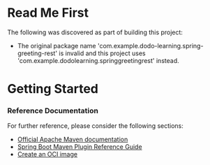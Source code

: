 # Read Me First
The following was discovered as part of building this project:

* The original package name 'com.example.dodo-learning.spring-greeting-rest' is invalid and this project uses 'com.example.dodolearning.springgreetingrest' instead.

# Getting Started

### Reference Documentation
For further reference, please consider the following sections:

* [Official Apache Maven documentation](https://maven.apache.org/guides/index.html)
* [Spring Boot Maven Plugin Reference Guide](https://docs.spring.io/spring-boot/docs/2.3.4.RELEASE/maven-plugin/reference/html/)
* [Create an OCI image](https://docs.spring.io/spring-boot/docs/2.3.4.RELEASE/maven-plugin/reference/html/#build-image)

